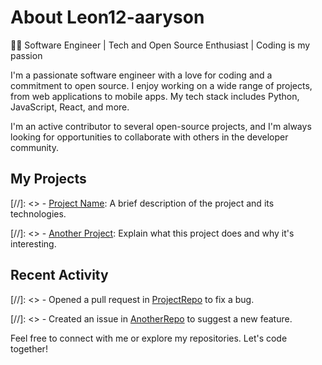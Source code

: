 # About Leon12-aaryson
👨‍💻 Software Engineer | Tech and Open Source Enthusiast | Coding is my passion

I'm a passionate software engineer with a love for coding and a commitment to open source. I enjoy working on a wide range of projects, from web applications to mobile apps. My tech stack includes Python, JavaScript, React, and more.

I'm an active contributor to several open-source projects, and I'm always looking for opportunities to collaborate with others in the developer community.

## My Projects

[//]: <> - [Project Name](https://github.com/yourusername/projectname): A brief description of the project and its technologies.

[//]: <> - [Another Project](https://github.com/yourusername/anotherproject): Explain what this project does and why it's interesting.

## Recent Activity

[//]: <> - Opened a pull request in [ProjectRepo](https://github.com/projectrepo) to fix a bug.

[//]: <> - Created an issue in [AnotherRepo](https://github.com/anotherrepo) to suggest a new feature.

Feel free to connect with me or explore my repositories. Let's code together!

